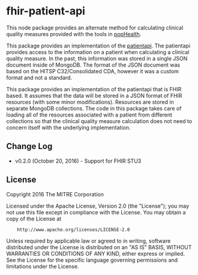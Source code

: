 fhir-patient-api
================

This node package provides an alternate method for calculating clinical quality
measures provided with the tools in [popHealth](https://github.com/pophealth/popHealth).

This package provides an implementation of the [patientapi](https://github.com/projecttacoma/patientapi).
The patientapi provides access to the information on a patient when calculating
a clinical quality measure. In the past, this information was stored in a single
JSON document inside of MongoDB. The format of the JSON document was based on
the HITSP C32/Consolidated CDA, however it was a custom format and not a
standard.

This package provides an implementation of the patientapi that is FHIR based. It
assumes that the data will be stored in a JSON format of FHIR resources (with
some minor modifications). Resources are stored in separate MongoDB collections.
The code in this package takes care of loading all of the resources associated
with a patient from different collections so that the clinical quality measure
calculation does not need to concern itself with the underlying implementation.

Change Log
----------

* v0.2.0 (October 20, 2016) - Support for FHIR STU3

License
-------

Copyright 2016 The MITRE Corporation

Licensed under the Apache License, Version 2.0 (the "License");
you may not use this file except in compliance with the License.
You may obtain a copy of the License at

		http://www.apache.org/licenses/LICENSE-2.0

Unless required by applicable law or agreed to in writing, software
distributed under the License is distributed on an "AS IS" BASIS,
WITHOUT WARRANTIES OR CONDITIONS OF ANY KIND, either express or implied.
See the License for the specific language governing permissions and
limitations under the License.

